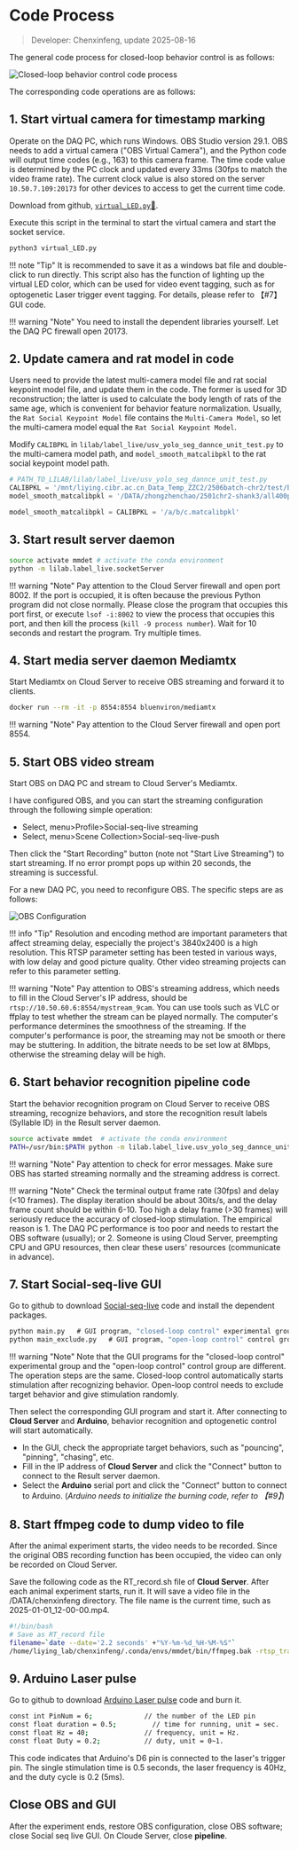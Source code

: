 # Code Process
> Developer: Chenxinfeng, update 2025-08-16

The general code process for closed-loop behavior control is as follows:

![Closed-loop behavior control code process](../../../assets/images/Fig7_closed-loop_code_illustration.jpg)

The corresponding code operations are as follows:

## 1. Start virtual camera for timestamp marking

Operate on the DAQ PC, which runs Windows. OBS Studio version 29.1. OBS needs to add a virtual camera ("OBS Virtual Camera"), and the Python code will output time codes (e.g., 163) to this camera frame. The time code value is determined by the PC clock and updated every 33ms (30fps to match the video frame rate). The current clock value is also stored on the server `10.50.7.109:20173` for other devices to access to get the current time code.

Download from github, [`virtual_LED.py`🔗](https://github.com/chenxinfeng4/social-seq-live-client-GUI/blob/main/pyvirtualcam_LED/virtual_LED.py).

Execute this script in the terminal to start the virtual camera and start the socket service.

```bash
python3 virtual_LED.py
```

!!! note "Tip"
    It is recommended to save it as a windows bat file and double-click to run directly. This script also has the function of lighting up the virtual LED color, which can be used for video event tagging, such as for optogenetic Laser trigger event tagging. For details, please refer to 【#7】 GUI code.

!!! warning "Note"
    You need to install the dependent libraries yourself. Let the DAQ PC firewall open 20173.


## 2. Update camera and rat model in code

Users need to provide the latest multi-camera model file and rat social keypoint model file, and update them in the code. The former is used for 3D reconstruction; the latter is used to calculate the body length of rats of the same age, which is convenient for behavior feature normalization. Usually, the `Rat Social Keypoint Model` file contains the `Multi-Camera Model`, so let the multi-camera model equal the `Rat Social Keypoint Model`.

Modify `CALIBPKL` in `lilab/label_live/usv_yolo_seg_dannce_unit_test.py` to the multi-camera model path, and `model_smooth_matcalibpkl` to the rat social keypoint model path.

```python
# PATH_TO_LILAB/lilab/label_live/usv_yolo_seg_dannce_unit_test.py
CALIBPKL = '/mnt/liying.cibr.ac.cn_Data_Temp_ZZC2/2506batch-chr2/test/ball/2025-06-13_10-16-58_ball.calibpkl'
model_smooth_matcalibpkl = '/DATA/zhongzhenchao/2501chr2-shank3/all400p/2025-01-05_15-04-37_l7_sm1_pm6.smoothed_foot.matcalibpkl'

model_smooth_matcalibpkl = CALIBPKL = '/a/b/c.matcalibpkl'
```

## 3. Start result server daemon

```bash
source activate mmdet # activate the conda environment
python -m lilab.label_live.socketServer
```

!!! warning "Note"
    Pay attention to the Cloud Server firewall and open port 8002. If the port is occupied, it is often because the previous Python program did not close normally. Please close the program that occupies this port first, or execute `lsof -i:8002` to view the process that occupies this port, and then kill the process (`kill -9 process number`). Wait for 10 seconds and restart the program. Try multiple times.


## 4. Start media server daemon Mediamtx

Start Mediamtx on Cloud Server to receive OBS streaming and forward it to clients.

```bash
docker run --rm -it -p 8554:8554 bluenviron/mediamtx
```

!!! warning "Note"
    Pay attention to the Cloud Server firewall and open port 8554.

## 5. Start OBS video stream

Start OBS on DAQ PC and stream to Cloud Server's Mediamtx.

I have configured OBS, and you can start the streaming configuration through the following simple operation:

- Select, menu>Profile>Social-seq-live streaming 
- Select, menu>Scene Collection>Social-seq-live-push

Then click the "Start Recording" button (note not "Start Live Streaming") to start streaming. If no error prompt pops up within 20 seconds, the streaming is successful.

For a new DAQ PC, you need to reconfigure OBS. The specific steps are as follows:

![OBS Configuration](../../../assets/images/Fig7_closed-loop_OBS.jpg)

!!! info "Tip"
    Resolution and encoding method are important parameters that affect streaming delay, especially the project's 3840x2400 is a high resolution. This RTSP parameter setting has been tested in various ways, with low delay and good picture quality. Other video streaming projects can refer to this parameter setting.

!!! warning "Note"
    Pay attention to OBS's streaming address, which needs to fill in the Cloud Server's IP address, should be `rtsp://10.50.60.6:8554/mystream_9cam`. You can use tools such as VLC or ffplay to test whether the stream can be played normally. The computer's performance determines the smoothness of the streaming. If the computer's performance is poor, the streaming may not be smooth or there may be stuttering. In addition, the bitrate needs to be set low at 8Mbps, otherwise the streaming delay will be high.



## 6. Start behavior recognition pipeline code

Start the behavior recognition program on Cloud Server to receive OBS streaming, recognize behaviors, and store the recognition result labels (Syllable ID) in the Result server daemon.

```bash
source activate mmdet  # activate the conda environment
PATH=/usr/bin:$PATH python -m lilab.label_live.usv_yolo_seg_dannce_unit_test
```

!!! warning "Note"
    Pay attention to check for error messages. Make sure OBS has started streaming normally and the streaming address is correct.

!!! warning "Note"
    Check the terminal output frame rate (30fps) and delay (<10 frames). The display iteration should be about 30its/s, and the delay frame count should be within 6-10. Too high a delay frame (>30 frames) will seriously reduce the accuracy of closed-loop stimulation. The empirical reason is 1. The DAQ PC performance is too poor and needs to restart the OBS software (usually); or 2. Someone is using Cloud Server, preempting CPU and GPU resources, then clear these users' resources (communicate in advance).

## 7. Start Social-seq-live GUI

Go to github to download [Social-seq-live](https://github.com/chenxinfeng4/social-seq-live-client-GUI) code and install the dependent packages.

```cmd
python main.py   # GUI program, "closed-loop control" experimental group
python main_exclude.py   # GUI program, "open-loop control" control group
```

!!! warning "Note"
    Note that the GUI programs for the "closed-loop control" experimental group and the "open-loop control" control group are different. The operation steps are the same. Closed-loop control automatically starts stimulation after recognizing behavior. Open-loop control needs to exclude target behavior and give stimulation randomly.


Then select the corresponding GUI program and start it. After connecting to **Cloud Server** and **Arduino**, behavior recognition and optogenetic control will start automatically.

- In the GUI, check the appropriate target behaviors, such as "pouncing", "pinning", "chasing", etc.
- Fill in the IP address of **Cloud Server** and click the "Connect" button to connect to the Result server daemon.
- Select the **Arduino** serial port and click the "Connect" button to connect to Arduino. (*Arduino needs to initialize the burning code, refer to 【#9】*)

## 8. Start ffmpeg code to dump video to file

After the animal experiment starts, the video needs to be recorded. Since the original OBS recording function has been occupied, the video can only be recorded on Cloud Server.

Save the following code as the RT_record.sh file of **Cloud Server**. After each animal experiment starts, run it. It will save a video file in the /DATA/chenxinfeng directory. The file name is the current time, such as 2025-01-01_12-00-00.mp4.

```bash
#!/bin/bash
# Save as RT_record file
filename=`date --date='2.2 seconds' +"%Y-%m-%d_%H-%M-%S"`
/home/liying_lab/chenxinfeng/.conda/envs/mmdet/bin/ffmpeg.bak -rtsp_transport tcp -t 00:15:06 -i rtsp://10.50.60.6:8554/mystream_9cam  -ss 00:00:02.2 -c:v hevc_nvenc  -b:v 10M -maxrate:v 20M  -preset:v p4 /DATA/chenxinfeng/${filename}.mp4
```

## 9. Arduino Laser pulse

Go to github to download [Arduino Laser pulse](https://github.com/chenxinfeng4/social-seq-live-client-GUI/blob/main/seqlive_board/seqlive_board.ino) code and burn it.

```bash
const int PinNum = 6;             // the number of the LED pin
const float duration = 0.5;         // time for running, unit = sec.
const float Hz = 40;              // frequency, unit = Hz.
const float Duty = 0.2;           // duty, unit = 0~1.
```
This code indicates that Arduino's D6 pin is connected to the laser's trigger pin. The single stimulation time is 0.5 seconds, the laser frequency is 40Hz, and the duty cycle is 0.2 (5ms).

## Close OBS and GUI

After the experiment ends, restore OBS configuration, close OBS software; close Social seq live GUI. On Cloude Server, close **pipeline**.